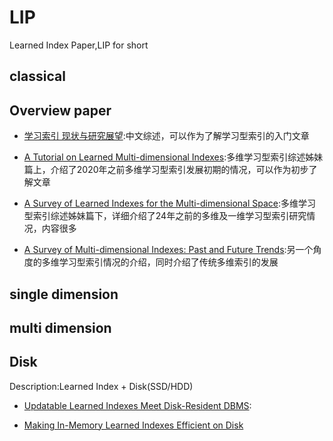 # LIP
Learned Index Paper,LIP for short
## classical

## Overview paper
- [学习索引 现状与研究展望](./学习索引%20现状与研究展望.pdf):中文综述，可以作为了解学习型索引的入门文章

- [A Tutorial on Learned Multi-dimensional Indexes](./overview/A%20Tutorial%20on%20Learned%20Multi-dimensional%20Indexes.pdf):多维学习型索引综述姊妹篇上，介绍了2020年之前多维学习型索引发展初期的情况，可以作为初步了解文章

- [A Survey of Learned Indexes for the Multi-dimensional Space](./overview/A%20Survey%20of%20Learned%20Indexes%20for%20the%20Multi-dimensional%20Space.pdf):多维学习型索引综述姊妹篇下，详细介绍了24年之前的多维及一维学习型索引研究情况，内容很多

- [A Survey of Multi-dimensional Indexes: Past and Future Trends](./overview/A_Survey_of_Multi-Dimensional_Indexes_Past_and_Future_Trends.pdf):另一个角度的多维学习型索引情况的介绍，同时介绍了传统多维索引的发展

## single dimension

## multi dimension

## Disk
Description:Learned Index + Disk(SSD/HDD)

- [Updatable Learned Indexes Meet Disk-Resident DBMS](./Disk/Updatable%20Learned%20Indexes%20Meet%20Disk-Resident%20DBMS.pdf):

- [Making In-Memory Learned Indexes Efficient on Disk](./Disk/Making%20In-Memory%20Learned%20Indexes%20Efficient%20on%20Disk.pdf)
